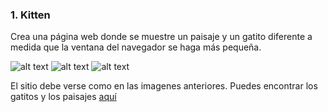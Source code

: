 ### 1. Kitten

Crea una página web donde se muestre un paisaje y un gatito diferente a medida que la ventana del navegador se haga más pequeña.

![alt text](https://i.imgur.com/X1jeVve.png)
![alt text](https://i.imgur.com/CGf9hjG.png)
![alt text](https://i.imgur.com/U3bx7S8.png)

El sitio debe verse como en las imagenes anteriores. Puedes encontrar los gatitos y los paisajes [aquí](https://drive.google.com/open?id=0BwKm3JKzx3OlYXlFT2E1SWF0REE)
